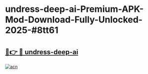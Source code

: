 # undress-deep-ai-Premium-APK-Mod-Download-Fully-Unlocked-2025-#8tt61

# <h2><a href="https://bedroomkl.my?title=undress-deep-ai&ref=1AP">🔗👉 🔴 undress-deep-ai</a></h2>

[![acn](https://github.com/user-attachments/assets/0f9c940e-d8b0-45ae-aac7-cd30a18b3e1c)](https://bedroomkl.my?title=undress-deep-ai&ref=1AP)


